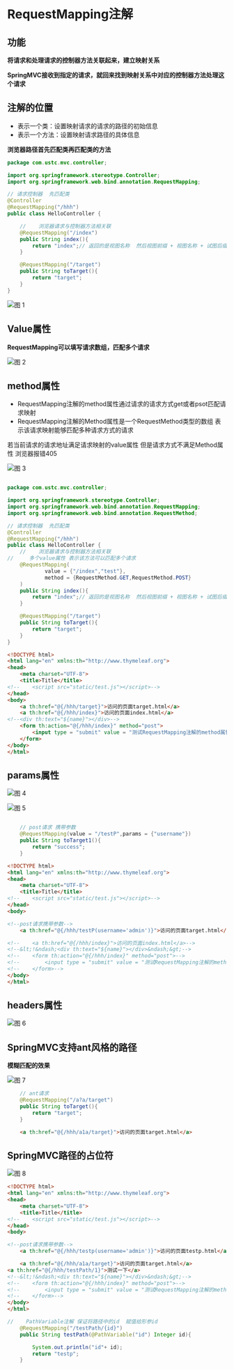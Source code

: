 # RequestMapping注解


## 功能

**将请求和处理请求的控制器方法关联起来，建立映射关系**

**SpringMVC接收到指定的请求，就回来找到映射关系中对应的控制器方法处理这个请求**


## 注解的位置

* 表示一个类：设置映射请求的请求的路径的初始信息
* 表示一个方法：设置映射请求路径的具体信息

**浏览器路径首先匹配类再匹配类的方法**


```java
package com.ustc.mvc.controller;

import org.springframework.stereotype.Controller;
import org.springframework.web.bind.annotation.RequestMapping;

// 请求控制器  先匹配类
@Controller
@RequestMapping("/hhh")
public class HelloController {

    //    浏览器请求与控制器方法相关联
    @RequestMapping("/index")
    public String index(){
        return "index";// 返回的是视图名称  然后视图前缀 + 视图名称 + 试图后缀  解析指定页面
    }

    @RequestMapping("/target")
    public String toTarget(){
        return "target";
    }
}


```


![图 1](../images/adabeba4d0d8b8250c73ab07f3728b857a97d1ced88097529b856f0ab6dcccf4.png)  

## Value属性

**RequestMapping可以填写请求数组，匹配多个请求**

![图 2](../images/01dbeef6f16543f0a2821a2f9af99573443fad0da27eae5b2687afea410ce618.png)  


## method属性

* RequestMapping注解的method属性通过请求的请求方式get或者psot匹配请求映射
* RequestMapping注解的Method属性是一个RequestMethod类型的数组 表示该请求映射能够匹配多种请求方式的请求


若当前请求的请求地址满足请求映射的value属性 但是请求方式不满足Method属性 浏览器报错405

![图 3](../images/f45c6e5c01cc46af9a9e2db6ad9571036b33c65c26a5ddc400c03e6a4a6e900a.png)  

```java

package com.ustc.mvc.controller;

import org.springframework.stereotype.Controller;
import org.springframework.web.bind.annotation.RequestMapping;
import org.springframework.web.bind.annotation.RequestMethod;

// 请求控制器  先匹配类
@Controller
@RequestMapping("/hhh")
public class HelloController {
    //    浏览器请求与控制器方法相关联
//     多个value属性 表示该方法可以匹配多个请求
    @RequestMapping(
            value = {"/index","test"},
            method = {RequestMethod.GET,RequestMethod.POST}
    )
    public String index(){
        return "index";// 返回的是视图名称  然后视图前缀 + 视图名称 + 试图后缀  解析指定页面
    }

    @RequestMapping("/target")
    public String toTarget(){
        return "target";
    }
}

```

```html
<!DOCTYPE html>
<html lang="en" xmlns:th="http://www.thymeleaf.org">
<head>
    <meta charset="UTF-8">
    <title>Title</title>
<!--    <script src="static/test.js"></script>-->
</head>
<body>
    <a th:href="@{/hhh/target}">访问的页面target.html</a>
    <a th:href="@{/hhh/index}">访问的页面index.html</a>
<!--<div th:text="${name}"></div>-->
    <form th:action="@{/hhh/index}" method="post">
        <input type = "submit" value = "测试RequestMapping注解的method属性">
    </form>
</body>
</html>

```

## params属性

![图 4](../images/9e0c6bed4e6c85c08cfe9730feed4fd5d6a6d399d13de1593b36018cba15efba.png)  

![图 5](../images/4d97c92aa18f6f5ba899ee8969ecd6d7dc8bab761f94cbf8e328c6d5852d2618.png)  

```java

    // post请求 携带参数
    @RequestMapping(value = "/testP",params = {"username"})
    public String toTarget1(){
        return "success";
    }

```


```html
<!DOCTYPE html>
<html lang="en" xmlns:th="http://www.thymeleaf.org">
<head>
    <meta charset="UTF-8">
    <title>Title</title>
<!--    <script src="static/test.js"></script>-->
</head>
<body>

<!--post请求携带参数-->
    <a th:href="@{/hhh/testP(username='admin')}">访问的页面target.html</a>

<!--    <a th:href="@{/hhh/index}">访问的页面index.html</a>-->
<!--&lt;!&ndash;<div th:text="${name}"></div>&ndash;&gt;-->
<!--    <form th:action="@{/hhh/index}" method="post">-->
<!--        <input type = "submit" value = "测试RequestMapping注解的method属性">-->
<!--    </form>-->
</body>
</html>

```

## headers属性

![图 6](../images/1b0521fe5d1f22dade475e994e1df6fdc055927c4691738ed661935e4208248d.png)  

## SpringMVC支持ant风格的路径

**模糊匹配的效果**

![图 7](../images/65721a690f01063f5b6c98b138207c4ae2694e5152697180bd1033eb00d906d9.png)  

```java
    // ant请求
    @RequestMapping("/a?a/target")
    public String toTarget(){
        return "target";
    }

```

```html
    <a th:href="@{/hhh/a1a/target}">访问的页面target.html</a>
```

## SpringMVC路径的占位符

![图 8](../images/5128ba4e7924c597288972d5e719ad3df450c7f3ff9e78ed5c2f585ae909debf.png)  


```html
<!DOCTYPE html>
<html lang="en" xmlns:th="http://www.thymeleaf.org">
<head>
    <meta charset="UTF-8">
    <title>Title</title>
<!--    <script src="static/test.js"></script>-->
</head>
<body>

<!--post请求携带参数-->
    <a th:href="@{/hhh/testp(username='admin')}">访问的页面testp.html</a>

    <a th:href="@{/hhh/a1a/target}">访问的页面target.html</a>
<a th:href="@{/hhh/testPath/1}">测试一下</a>
<!--&lt;!&ndash;<div th:text="${name}"></div>&ndash;&gt;-->
<!--    <form th:action="@{/hhh/index}" method="post">-->
<!--        <input type = "submit" value = "测试RequestMapping注解的method属性">-->
<!--    </form>-->
</body>
</html>

```


```java
//    PathVariable注解 保证将路径中的id  赋值给形参id
    @RequestMapping("/testPath/{id}")
    public String testPath(@PathVariable("id") Integer id){

        System.out.println("id"+ id);
        return "testp";
    }

```


